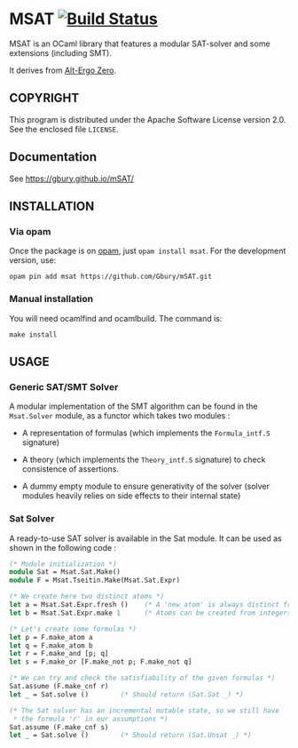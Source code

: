 # MSAT  [![Build Status](https://travis-ci.org/Gbury/mSAT.svg?branch=master)](https://travis-ci.org/Gbury/mSAT)

MSAT is an OCaml library that features a modular SAT-solver and some
extensions (including SMT).


It derives from [Alt-Ergo Zero](http://cubicle.lri.fr/alt-ergo-zero).


## COPYRIGHT

This program is distributed under the Apache Software License version
2.0. See the enclosed file `LICENSE`.

## Documentation

See https://gbury.github.io/mSAT/

## INSTALLATION

### Via opam

Once the package is on [opam](http://opam.ocaml.org), just `opam install msat`.
For the development version, use:

    opam pin add msat https://github.com/Gbury/mSAT.git

### Manual installation

You will need ocamlfind and ocamlbuild. The command is:

    make install

## USAGE

### Generic SAT/SMT Solver

A modular implementation of the SMT algorithm can be found in the `Msat.Solver` module,
as a functor which takes two modules :

  - A representation of formulas (which implements the `Formula_intf.S` signature)

  - A theory (which implements the `Theory_intf.S` signature) to check consistence of assertions.

  - A dummy empty module to ensure generativity of the solver (solver modules heavily relies on
  side effects to their internal state)

### Sat Solver

A ready-to-use SAT solver is available in the Sat module. It can be used
as shown in the following code :

```ocaml
(* Module initialization *)
module Sat = Msat.Sat.Make()
module F = Msat.Tseitin.Make(Msat.Sat.Expr)

(* We create here two distinct atoms *)
let a = Msat.Sat.Expr.fresh ()    (* A 'new_atom' is always distinct from any other atom *)
let b = Msat.Sat.Expr.make 1      (* Atoms can be created from integers *)

(* Let's create some formulas *)
let p = F.make_atom a
let q = F.make_atom b
let r = F.make_and [p; q]
let s = F.make_or [F.make_not p; F.make_not q]

(* We can try and check the satisfiability of the given formulas *)
Sat.assume (F.make_cnf r)
let _ = Sat.solve ()        (* Should return (Sat.Sat _) *)

(* The Sat solver has an incremental mutable state, so we still have
 * the formula 'r' in our assumptions *)
Sat.assume (F.make_cnf s)
let _ = Sat.solve ()        (* Should return (Sat.Unsat _) *)
```

